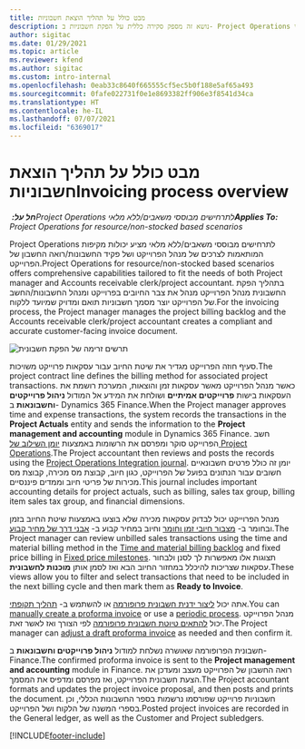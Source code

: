 ```yaml
---
title: מבט כולל על תהליך הוצאת חשבוניות
description: נושא זה מספק סקירה כללית על הפקת חשבוניות ב- Project Operations עבור תרחישים מבוססי משאבים/ללא מלאי.
author: sigitac
ms.date: 01/29/2021
ms.topic: article
ms.reviewer: kfend
ms.author: sigitac
ms.custom: intro-internal
ms.openlocfilehash: 0eab33c8640f665555cf5ec5b0f188e5af65a493
ms.sourcegitcommit: 0fafe022731f0e1e8693382ff906e3f8541d34ca
ms.translationtype: HT
ms.contentlocale: he-IL
ms.lasthandoff: 07/07/2021
ms.locfileid: "6369017"
---
```

# <a name="invoicing-process-overview"></a><span data-ttu-id="c7382-103">מבט כולל על תהליך הוצאת חשבוניות</span><span class="sxs-lookup"><span data-stu-id="c7382-103">Invoicing process overview</span></span>

<span data-ttu-id="c7382-104">_**חל על:** ‏Project Operations לתרחישים מבוססי משאבים/ללא מלאי_</span><span class="sxs-lookup"><span data-stu-id="c7382-104">_**Applies To:** Project Operations for resource/non-stocked based scenarios_</span></span>

<span data-ttu-id="c7382-105">Project Operations לתרחישים מבוססי משאבים/ללא מלאי מציע יכולות מקיפות המותאמות לצרכים של מנהל הפרוייקט ושל פקיד החשבונות/רואה החשבון של הפרוייקט.</span><span class="sxs-lookup"><span data-stu-id="c7382-105">Project Operations for resource/non-stocked based scenarios offers comprehensive capabilities tailored to fit the needs of both Project manager and Accounts receivable clerk/project accountant.</span></span> <span data-ttu-id="c7382-106">בתהליך הפקת החשבונית מנהל הפרוייקט מנהל את צבר החיובים בפרוייקט ומנהל החשבונות/החשב של הפרוייקט יוצר מסמך חשבוניות תואם ומדויק שמיועד ללקוח.</span><span class="sxs-lookup"><span data-stu-id="c7382-106">For the invoicing process, the Project manager manages the project billing backlog and the Accounts receivable clerk/project accountant creates a compliant and accurate customer-facing invoice document.</span></span>

![תרשים זרימה של הפקת חשבונית](./media/invoicing-flow.png)

<span data-ttu-id="c7382-108">סעיף חוזה הפרוייקט מגדיר את שיטת החיוב עבור עסקאות פרוייקט משויכות.</span><span class="sxs-lookup"><span data-stu-id="c7382-108">The project contract line defines the billing method for associated project transactions.</span></span> <span data-ttu-id="c7382-109">כאשר מנהל הפרוייקט מאשר עסקאות זמן והוצאות, המערכת רושמת את העסקאות בישות **פרוייקטים אמיתיים** ושולחת את המידע אל המודול **ניהול פרוייקטים וחשבונאות** ב- Dynamics 365 Finance.</span><span class="sxs-lookup"><span data-stu-id="c7382-109">When the Project manager approves time and expense transactions, the system records the transactions in the **Project Actuals** entity and sends the information to the **Project management and accounting** module in Dynamics 365 Finance.</span></span> <span data-ttu-id="c7382-110">חשב הפרוייקט סוקר ומפרסם את הרשומות באמצעות [יומן השילוב של Project Operations](../project-accounting/project-operations-integration-journal.md).</span><span class="sxs-lookup"><span data-stu-id="c7382-110">The Project accountant then reviews and posts the records using the [Project Operations Integration journal](../project-accounting/project-operations-integration-journal.md).</span></span> <span data-ttu-id="c7382-111">יומן זה כולל פרטים חשבונאיים חשובים עבור הנתונים בפועל של הפרוייקט, כגון חיוב, קבוצת מס מכירה, קבוצת מס מכירות של פריטי חיוב וממדים פיננסיים.</span><span class="sxs-lookup"><span data-stu-id="c7382-111">This journal includes important accounting details for project actuals, such as billing, sales tax group, billing item sales tax group, and financial dimensions.</span></span>

<span data-ttu-id="c7382-112">מנהל הפרוייקט יכול לבדוק עסקאות מכירה שלא בוצעו באמצעות שיטת החיוב בזמן ובחומר ב- [מצבור חיובי זמן וחומר](../proforma-invoicing/manage-billing-backlog.md#time-and-material-billing-backlog) וחיוב במחיר קבוע ב- [אבני דרך של מחיר קבוע](../proforma-invoicing/manage-billing-backlog.md#fixed-price-milestones).</span><span class="sxs-lookup"><span data-stu-id="c7382-112">The Project manager can review unbilled sales transactions using the time and material billing method in the [Time and material billing backlog](../proforma-invoicing/manage-billing-backlog.md#time-and-material-billing-backlog) and fixed price billing in [Fixed price milestones](../proforma-invoicing/manage-billing-backlog.md#fixed-price-milestones).</span></span> <span data-ttu-id="c7382-113">תצוגות אלו מאפשרות לך לסנן ולבחור עסקאות שצריכות להיכלל במחזור החיוב הבא ואז לסמן אותן **מוכנות לחשבונית**.</span><span class="sxs-lookup"><span data-stu-id="c7382-113">These views allow you to filter and select transactions that need to be included in the next billing cycle and then mark them as **Ready to Invoice**.</span></span>

<span data-ttu-id="c7382-114">אתה יכול [ליצור ידנית חשבונית פרופורמה](../proforma-invoicing/create-manual-proforma-invoice.md) או להשתמש ב- [תהליך תקופתי](../proforma-invoicing/configure-automated-invoice-creation.md).</span><span class="sxs-lookup"><span data-stu-id="c7382-114">You can [manually create a proforma invoice](../proforma-invoicing/create-manual-proforma-invoice.md) or use a [periodic process](../proforma-invoicing/configure-automated-invoice-creation.md).</span></span> <span data-ttu-id="c7382-115">מנהל הפרוייקט יכול [להתאים טיוטת חשבונית פרופורמה](../proforma-invoicing/manage-proforma-invoice.md) לפי הצורך ואז לאשר זאת.</span><span class="sxs-lookup"><span data-stu-id="c7382-115">The Project manager can [adjust a draft proforma invoice](../proforma-invoicing/manage-proforma-invoice.md) as needed and then confirm it.</span></span>

<span data-ttu-id="c7382-116">חשבונית הפרופורמה שאושרה נשלחת למודול **ניהול פרוייקטים וחשבונאות** ב- Finance.</span><span class="sxs-lookup"><span data-stu-id="c7382-116">The confirmed proforma invoice is sent to the **Project management and accounting** module in Finance.</span></span> <span data-ttu-id="c7382-117">רואה החשבון של הפרוייקט מעצב ומעדכן את הצעת חשבונית הפרוייקט, ואז מפרסם ומדפיס את המסמך.</span><span class="sxs-lookup"><span data-stu-id="c7382-117">The Project accountant formats and updates the project invoice proposal, and then posts and prints the document.</span></span> <span data-ttu-id="c7382-118">חשבוניות פרוייקט שפורסמו נרשמות בספר החשבונות הכללי, וכן בספרי המשנה של הלקוח ושל הפרוייקט.</span><span class="sxs-lookup"><span data-stu-id="c7382-118">Posted project invoices are recorded in the General ledger, as well as the Customer and Project subledgers.</span></span>


[!INCLUDE[footer-include](../includes/footer-banner.md)]